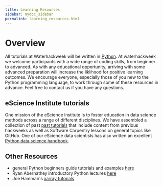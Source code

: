 ```yaml
---
title: Learning Resources
sidebar: mydoc_sidebar
permalink: learning_resources.html
---
```


# Overview

All tutorials at Waterhackweek will be written in [Python](https://www.python.org/). At waterhackweek we welcome participants with a wide range of coding skills, from beginner to advanced. As with any educational opportunity, arriving with some advanced preparation will increase the liklihood for positive learning outcomes. We encourage everyone, especially those of you new to the Python programming language, to work through some of these resources in advance. Feel free to contact us if you have any questions.

## eScience Institute tutorials

One mission of the eScience Institute is to foster education in data science methods across a range of different disciplines. We have assembled a collection of past [past tutorials](https://github.com/uwescience/eScience_tutorials) that include content from previous hackweeks as well as Software Carpentry lessons on general topics like GitHub. One of our eScience data scientists has also written an excellent [Python data science handbook](https://github.com/jakevdp/PythonDataScienceHandbook).

## Other Resources

* general Python beginners guide tutorials and examples [here](https://wiki.python.org/moin/BeginnersGuide/Programmers)
* Ryan Abernathey introductory Python lectures [here](https://github.com/rabernat/python_teaching)
* Joe Hamman's [xarray tutorials](https://github.com/jhamman/xarray_tutorial/tree/master/tutorial)

